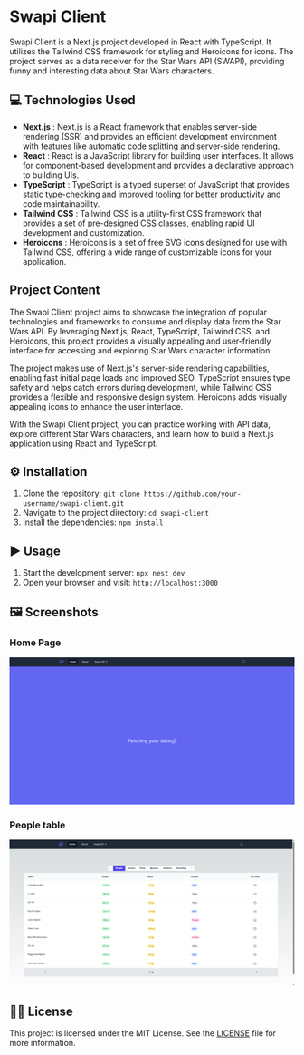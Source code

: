 # Swapi Client

Swapi Client is a Next.js project developed in React with TypeScript. It utilizes the Tailwind CSS framework for styling and Heroicons for icons. The project serves as a data receiver for the Star Wars API (SWAPI), providing funny and interesting data about Star Wars characters.

## 💻 Technologies Used

- **Next.js** : Next.js is a React framework that enables server-side rendering (SSR) and provides an efficient development environment with features like automatic code splitting and server-side rendering.
- **React** : React is a JavaScript library for building user interfaces. It allows for component-based development and provides a declarative approach to building UIs.
- **TypeScript** : TypeScript is a typed superset of JavaScript that provides static type-checking and improved tooling for better productivity and code maintainability.
- **Tailwind CSS** : Tailwind CSS is a utility-first CSS framework that provides a set of pre-designed CSS classes, enabling rapid UI development and customization.
- **Heroicons** : Heroicons is a set of free SVG icons designed for use with Tailwind CSS, offering a wide range of customizable icons for your application.

## Project Content

The Swapi Client project aims to showcase the integration of popular technologies and frameworks to consume and display data from the Star Wars API. By leveraging Next.js, React, TypeScript, Tailwind CSS, and Heroicons, this project provides a visually appealing and user-friendly interface for accessing and exploring Star Wars character information.

The project makes use of Next.js's server-side rendering capabilities, enabling fast initial page loads and improved SEO. TypeScript ensures type safety and helps catch errors during development, while Tailwind CSS provides a flexible and responsive design system. Heroicons adds visually appealing icons to enhance the user interface.

With the Swapi Client project, you can practice working with API data, explore different Star Wars characters, and learn how to build a Next.js application using React and TypeScript.

## ⚙️ Installation

1. Clone the repository: `git clone https://github.com/your-username/swapi-client.git`
2. Navigate to the project directory: `cd swapi-client`
3. Install the dependencies: `npm install`

## ▶️ Usage

1. Start the development server: `npx nest dev`
2. Open your browser and visit: `http://localhost:3000`

## 🖼️ Screenshots

### Home Page

![Home Page](github/assets/home.png)

### People table

![People table](github/assets/people.png)

## 🧑‍⚖️ License

This project is licensed under the MIT License. See the [LICENSE](SECURITY.md) file for more information.
